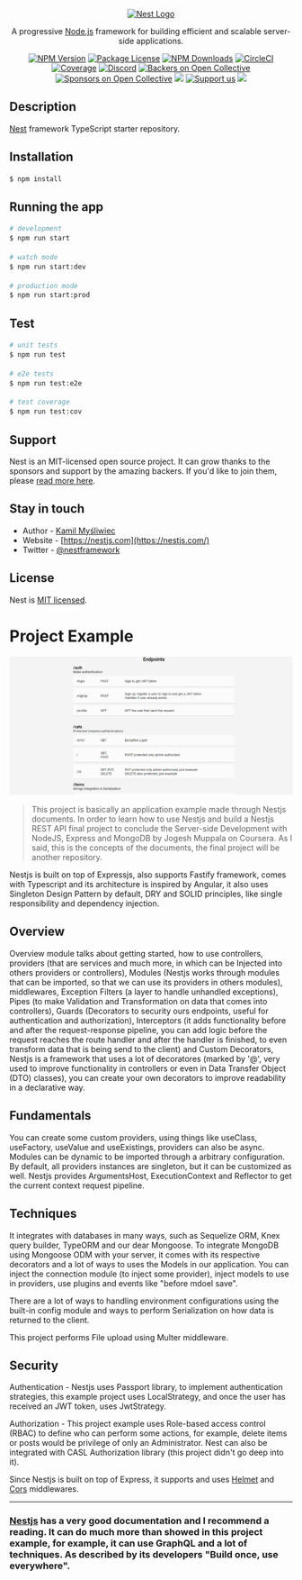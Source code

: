 <p align="center">
  <a href="http://nestjs.com/" target="blank"><img src="https://nestjs.com/img/logo_text.svg" width="320" alt="Nest Logo" /></a>
</p>

[circleci-image]: https://img.shields.io/circleci/build/github/nestjs/nest/master?token=abc123def456
[circleci-url]: https://circleci.com/gh/nestjs/nest

  <p align="center">A progressive <a href="http://nodejs.org" target="_blank">Node.js</a> framework for building efficient and scalable server-side applications.</p>
    <p align="center">
<a href="https://www.npmjs.com/~nestjscore" target="_blank"><img src="https://img.shields.io/npm/v/@nestjs/core.svg" alt="NPM Version" /></a>
<a href="https://www.npmjs.com/~nestjscore" target="_blank"><img src="https://img.shields.io/npm/l/@nestjs/core.svg" alt="Package License" /></a>
<a href="https://www.npmjs.com/~nestjscore" target="_blank"><img src="https://img.shields.io/npm/dm/@nestjs/common.svg" alt="NPM Downloads" /></a>
<a href="https://circleci.com/gh/nestjs/nest" target="_blank"><img src="https://img.shields.io/circleci/build/github/nestjs/nest/master" alt="CircleCI" /></a>
<a href="https://coveralls.io/github/nestjs/nest?branch=master" target="_blank"><img src="https://coveralls.io/repos/github/nestjs/nest/badge.svg?branch=master#9" alt="Coverage" /></a>
<a href="https://discord.gg/G7Qnnhy" target="_blank"><img src="https://img.shields.io/badge/discord-online-brightgreen.svg" alt="Discord"/></a>
<a href="https://opencollective.com/nest#backer" target="_blank"><img src="https://opencollective.com/nest/backers/badge.svg" alt="Backers on Open Collective" /></a>
<a href="https://opencollective.com/nest#sponsor" target="_blank"><img src="https://opencollective.com/nest/sponsors/badge.svg" alt="Sponsors on Open Collective" /></a>
  <a href="https://paypal.me/kamilmysliwiec" target="_blank"><img src="https://img.shields.io/badge/Donate-PayPal-ff3f59.svg"/></a>
    <a href="https://opencollective.com/nest#sponsor"  target="_blank"><img src="https://img.shields.io/badge/Support%20us-Open%20Collective-41B883.svg" alt="Support us"></a>
  <a href="https://twitter.com/nestframework" target="_blank"><img src="https://img.shields.io/twitter/follow/nestframework.svg?style=social&label=Follow"></a>
</p>
  <!--[![Backers on Open Collective](https://opencollective.com/nest/backers/badge.svg)](https://opencollective.com/nest#backer)
  [![Sponsors on Open Collective](https://opencollective.com/nest/sponsors/badge.svg)](https://opencollective.com/nest#sponsor)-->

## Description

[Nest](https://github.com/nestjs/nest) framework TypeScript starter repository.

## Installation

```bash
$ npm install
```

## Running the app

```bash
# development
$ npm run start

# watch mode
$ npm run start:dev

# production mode
$ npm run start:prod
```

## Test

```bash
# unit tests
$ npm run test

# e2e tests
$ npm run test:e2e

# test coverage
$ npm run test:cov
```

## Support

Nest is an MIT-licensed open source project. It can grow thanks to the sponsors and support by the amazing backers. If you'd like to join them, please [read more here](https://docs.nestjs.com/support).

## Stay in touch

- Author - [Kamil Myśliwiec](https://kamilmysliwiec.com)
- Website - [https://nestjs.com](https://nestjs.com/)
- Twitter - [@nestframework](https://twitter.com/nestframework)

## License

Nest is [MIT licensed](LICENSE).

# Project Example

<p align="center">
 <img src="https://github.com/NietoCurcio/Nestjs-REST-API-Example/blob/main/.github/endpoints.png?raw=true" width="800" alt="Nestjs REST API example">
</p>

> This project is basically an application example made through Nestjs documents. In order to learn how to use Nestjs and build a Nestjs REST API final project to conclude the Server-side Development with NodeJS, Express and MongoDB by Jogesh Muppala on Coursera. As I said, this is the concepts of the documents, the final project will be another repository.

Nestjs is built on top of Expressjs, also supports Fastify framework, comes with Typescript and its architecture is inspired by Angular, it also uses Singleton Design Pattern by default, DRY and SOLID principles, like single responsibility and dependency injection.

## Overview

Overview module talks about getting started, how to use controllers, providers (that are services and much more, in which can be Injected into others providers or controllers), Modules (Nestjs works through modules that can be imported, so that we can use its providers in others modules), middlewares, Exception Filters (a layer to handle unhandled exceptions), Pipes (to make Validation and Transformation on data that comes into controllers), Guards (Decorators to security ours endpoints, useful for authentication and authorization), Interceptors (it adds functionality before and after the request-response pipeline, you can add logic before the request reaches the route handler and after the handler is finished, to even transform data that is being send to the client) and Custom Decorators, Nestjs is a framework that uses a lot of decoratores (marked by '@', very used to improve functionality in controllers or even in Data Transfer Object (DTO) classes), you can create your own decorators to improve readability in a declarative way.

## Fundamentals

You can create some custom providers, using things like useClass, useFactory, useValue and useExistings, providers can also be async. Modules can be dynamic to be imported through a arbitrary configuration. By default, all providers instances are singleton, but it can be customized as well. Nestjs provides ArgumentsHost, ExecutionContext and Reflector to get the current context request pipeline.

## Techniques

It integrates with databases in many ways, such as Sequelize ORM, Knex query builder, TypeORM and our dear Mongoose. To integrate MongoDB using Mongoose ODM with your server, it comes with its respective decorators and a lot of ways to uses the Models in our application. You can inject the connection module (to inject some provider), inject models to use in providers, use plugins and events like "before mdoel save".

There are a lot of ways to handling environment configurations using the built-in config module and ways to perform Serialization on how data is returned to the client.

This project performs File upload using Multer middleware.

## Security

Authentication - Nestjs uses Passport library, to implement authentication strategies, this example project uses LocalStrategy, and once the user has received an JWT token, uses JwtStrategy.

Authorization - This project example uses Role-based access control (RBAC) to define who can perform some actions, for example, delete items or posts would be privilege of only an Administrator. Nest can also be integrated with CASL Authorization library (this project didn't go deep into it).

Since Nestjs is built on top of Express, it supports and uses [Helmet](https://github.com/helmetjs) and [Cors](https://github.com/expressjs/cors) middlewares.

<hr>

### [Nestjs](https://docs.nestjs.com/) has a very good documentation and I recommend a reading. It can do much more than showed in this project example, for example, it can use GraphQL and a lot of techniques. As described by its developers "Build once, use everywhere".
